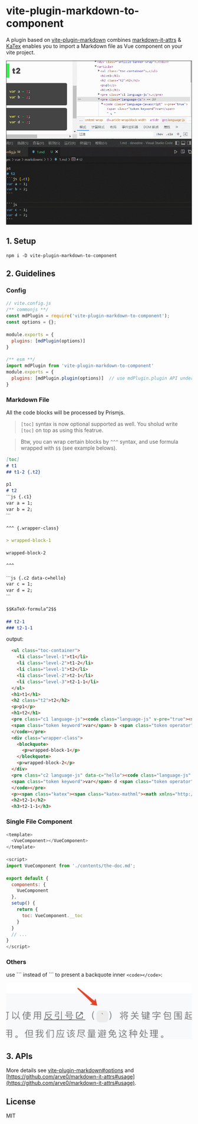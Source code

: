 # vite-plugin-markdown-to-component

A plugin based on [vite-plugin-markdown](https://github.com/hmsk/vite-plugin-markdown) combines [markdown-it-attrs](https://github.com/arve0/markdown-it-attrs) & [KaTex](https://github.com/KaTeX) enables you to import a Markdown file as Vue component on your vite project.

![](./GIF.gif)

## 1. Setup

```
npm i -D vite-plugin-markdown-to-component
```

## 2. Guidelines 

### Config

```js
// vite.config.js
/** commonjs **/
const mdPlugin = require('vite-plugin-markdown-to-component');
const options = {};

module.exports = {
  plugins: [mdPlugin(options)]
}

/** esm **/
import mdPlugin from 'vite-plugin-markdown-to-component'
module.exports = {
  plugins: [mdPlugin.plugin(options)]  // use mdPlugin.plugin API under esm mode
}
```

### Markdown File
All the code blocks will be processed by Prismjs.

> `[toc]` syntax is now optional supported as well. You sholud write `[toc]` on top as using this featrue.

> Btw, you can wrap certain blocks by `^^^` syntax, and use formula wrapped with `$$` (see example belows).

```md
[toc]
# t1
## t1-2 {.t2}

p1
# t2
ˋˋˋjs {.c1}
var a = 1;
var b = 2;
ˋˋˋ

^^^ {.wrapper-class}

> wrapped-block-1

wrapped-block-2

^^^

ˋˋˋjs {.c2 data-c=hello}
var c = 1;
var d = 2;
ˋˋˋ

$$KaTeX-formula^2$$

## t2-1
### t2-1-1
```

output:

```html
  <ul class="toc-container">
    <li class="level-1">t1</li>
    <li class="level-2">t1-2</li>
    <li class="level-1">t2</li>
    <li class="level-2">t2-1</li>
    <li class="level-3">t2-1-1</li>
  </ul>
  <h1>t1</h1>
  <h2 class="t2">t2</h2>
  <p>p1</p>
  <h1>t2</h1>
  <pre class="c1 language-js"><code class="language-js" v-pre="true"><span class="token keyword">var</span> a <span class="token operator">=</span> <span class="token number">1</span><span class="token punctuation">;</span>
  <span class="token keyword">var</span> b <span class="token operator">=</span> <span class="token number">2</span><span class="token punctuation">;</span>
  </code></pre>
  <div class="wrapper-class">
    <blockquote>
      <p>wrapped-block-1</p>
    </blockquote>
    <p>wrapped-block-2</p>
  </div>
  <pre class="c2 language-js" data-c="hello"><code class="language-js" v-pre="true"><span class="token keyword">var</span> c <span class="token operator">=</span> <span class="token number">1</span><span class="token punctuation">;</span>
  <span class="token keyword">var</span> d <span class="token operator">=</span> <span class="token number">2</span><span class="token punctuation">;</span>
  </code></pre>
  <p><span class="katex"><span class="katex-mathml"><math xmlns="http://www.w3.org/1998/Math/MathML"><semantics><mrow><mi>K</mi><mi>a</mi><mi>T</mi><mi>e</mi><mi>X</mi><mo>−</mo><mi>f</mi><mi>o</mi><mi>r</mi><mi>m</mi><mi>u</mi><mi>l</mi><msup><mi>a</mi><mn>2</mn></msup></mrow><annotation encoding="application/x-tex">KaTeX-formula^2</annotation></semantics></math></span><span class="katex-html" aria-hidden="true"><span class="base"><span class="strut" style="height:0.7667em;vertical-align:-0.0833em;"></span><span class="mord mathnormal" style="margin-right:0.07153em;">K</span><span class="mord mathnormal">a</span><span class="mord mathnormal" style="margin-right:0.13889em;">T</span><span class="mord mathnormal">e</span><span class="mord mathnormal" style="margin-right:0.07847em;">X</span><span class="mspace" style="margin-right:0.2222em;"></span><span class="mbin">−</span><span class="mspace" style="margin-right:0.2222em;"></span></span><span class="base"><span class="strut" style="height:1.0085em;vertical-align:-0.1944em;"></span><span class="mord mathnormal" style="margin-right:0.10764em;">f</span><span class="mord mathnormal" style="margin-right:0.02778em;">or</span><span class="mord mathnormal">m</span><span class="mord mathnormal">u</span><span class="mord mathnormal" style="margin-right:0.01968em;">l</span><span class="mord"><span class="mord mathnormal">a</span><span class="msupsub"><span class="vlist-t"><span class="vlist-r"><span class="vlist" style="height:0.8141em;"><span style="top:-3.063em;margin-right:0.05em;"><span class="pstrut" style="height:2.7em;"></span><span class="sizing reset-size6 size3 mtight"><span class="mord mtight">2</span></span></span></span></span></span></span></span></span></span></span></p>
  <h2>t2-1</h2>
  <h3>t2-1-1</h3>
```

### Single File Component

```js
<template>
  <VueComponent></VueComponent>
</template>

<script>
import VueComponent from './contents/the-doc.md';

export default {
  components: {
    VueComponent
  },
  setup() {
    return {
      toc: VueComponent.__toc
    }
  }
  // ...
}
</script>
```

### Others

use \`ˋ\` instead of \`\`\` to present a backquote inner `<code></code>`:

![](./backquote.jpg)


## 3. APIs

More details see [vite-plugin-markdown#options](https://github.com/hmsk/vite-plugin-markdown#options) and [https://github.com/arve0/markdown-it-attrs#usage](https://github.com/arve0/markdown-it-attrs#usage).

## License

MIT
